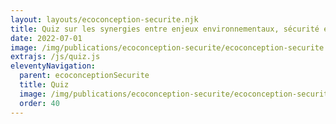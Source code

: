 ```yaml
---
layout: layouts/ecoconception-securite.njk
title: Quiz sur les synergies entre enjeux environnementaux, sécurité et protection des données
date: 2022-07-01
image: /img/publications/ecoconception-securite/ecoconception-securite.webp
extrajs: /js/quiz.js
eleventyNavigation:
  parent: ecoconceptionSecurite
  title: Quiz
  image: /img/publications/ecoconception-securite/ecoconception-securite.webp
  order: 40
---
```


<form class="fr-form-group" data-quiz-json="/js/quiz/quiz-ecoconception-securite.json"></form>